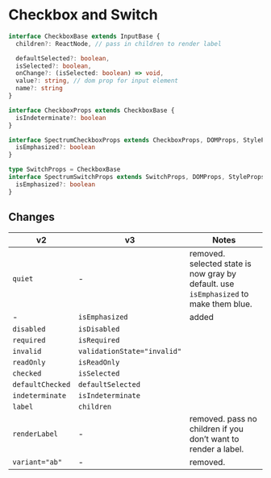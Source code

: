 # Checkbox and Switch

```typescript
interface CheckboxBase extends InputBase {
  children?: ReactNode, // pass in children to render label

  defaultSelected?: boolean,
  isSelected?: boolean,
  onChange?: (isSelected: boolean) => void,
  value?: string, // dom prop for input element
  name?: string
}

interface CheckboxProps extends CheckboxBase {
  isIndeterminate?: boolean
}

interface SpectrumCheckboxProps extends CheckboxProps, DOMProps, StyleProps {
  isEmphasized?: boolean
}

type SwitchProps = CheckboxBase
interface SpectrumSwitchProps extends SwitchProps, DOMProps, StyleProps {
  isEmphasized?: boolean
}
```

## Changes
| **v2**               | **v3**                            | **Notes**                                                                             |
| -------------------- | --------------------------------- | ------------------------------------------------------------------------------------- |
| `quiet`              | -                                 | removed. selected state is now gray by default. use `isEmphasized` to make them blue. |
| -                    | `isEmphasized`                    | added                                                                                 |
| `disabled`           | `isDisabled`                      |                                                                                       |
| `required`           | `isRequired`                      |                                                                                       |
| `invalid`            | `validationState="invalid"`       |                                                                                       |
| `readOnly`           | `isReadOnly`                      |                                                                                       |
| `checked`            | `isSelected`                      |                                                                                       |
| `defaultChecked`     | `defaultSelected`                 |                                                                                       |
| `indeterminate`      | `isIndeterminate`                 |                                                                                       |
| `label`              | `children`                        |                                                                                       |
| `renderLabel`        | -                                 | removed. pass no children if you don’t want to render a label.                        |
| `variant="ab"`       | -                                 | removed.                                                                              |

